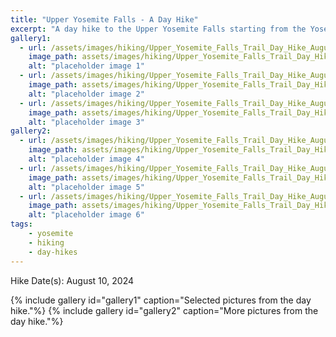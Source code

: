 ```yaml
---
title: "Upper Yosemite Falls - A Day Hike"
excerpt: "A day hike to the Upper Yosemite Falls starting from the Yosemite valley"
gallery1:
  - url: /assets/images/hiking/Upper_Yosemite_Falls_Trail_Day_Hike_August_2024/IMG_1042.jpg
    image_path: assets/images/hiking/Upper_Yosemite_Falls_Trail_Day_Hike_August_2024/IMG_1042.jpg
    alt: "placeholder image 1"
  - url: /assets/images/hiking/Upper_Yosemite_Falls_Trail_Day_Hike_August_2024/IMG_1059.jpg
    image_path: assets/images/hiking/Upper_Yosemite_Falls_Trail_Day_Hike_August_2024/IMG_1059.jpg
    alt: "placeholder image 2"
  - url: /assets/images/hiking/Upper_Yosemite_Falls_Trail_Day_Hike_August_2024/IMG_1065.jpg
    image_path: assets/images/hiking/Upper_Yosemite_Falls_Trail_Day_Hike_August_2024/IMG_1065.jpg
    alt: "placeholder image 3"
gallery2:
  - url: /assets/images/hiking/Upper_Yosemite_Falls_Trail_Day_Hike_August_2024/IMG_1080.jpg
    image_path: assets/images/hiking/Upper_Yosemite_Falls_Trail_Day_Hike_August_2024/IMG_1080.jpg
    alt: "placeholder image 4"
  - url: /assets/images/hiking/Upper_Yosemite_Falls_Trail_Day_Hike_August_2024/IMG_8267.jpg
    image_path: assets/images/hiking/Upper_Yosemite_Falls_Trail_Day_Hike_August_2024/IMG_8267.jpg
    alt: "placeholder image 5"
  - url: /assets/images/hiking/Upper_Yosemite_Falls_Trail_Day_Hike_August_2024/IMG_8272.jpg
    image_path: assets/images/hiking/Upper_Yosemite_Falls_Trail_Day_Hike_August_2024/IMG_8272.jpg
    alt: "placeholder image 6"
tags: 
    - yosemite
    - hiking
    - day-hikes
---
```

Hike Date(s): August 10, 2024

{% include gallery id="gallery1" caption="Selected pictures from the day hike."%}
{% include gallery id="gallery2" caption="More pictures from the day hike."%}
